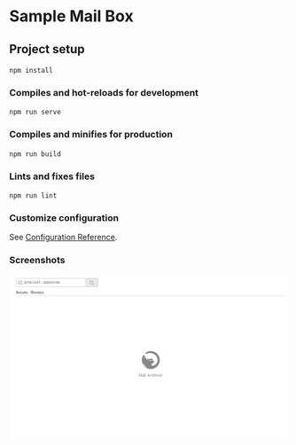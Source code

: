 # Sample Mail Box

## Project setup
```
npm install
```

### Compiles and hot-reloads for development
```
npm run serve
```

### Compiles and minifies for production
```
npm run build
```

### Lints and fixes files
```
npm run lint
```

### Customize configuration
See [Configuration Reference](https://cli.vuejs.org/config/).

### Screenshots

![home screen](https://github.com/abzeefly/Sample-mail-box-front-end/blob/main/Home%20Screen.PNG)

